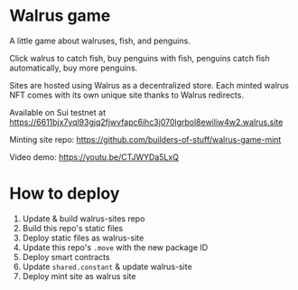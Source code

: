 # Walrus game

A little game about walruses, fish, and penguins.

Click walrus to catch fish, buy penguins with fish, penguins catch fish automatically, buy more penguins.

Sites are hosted using Walrus as a decentralized store. Each minted walrus NFT comes with its own unique site thanks to Walrus redirects.

Available on Sui testnet at https://6611bjx7yql93gjq2fjwvfapc6ihc3j070lgrbol8ewiliw4w2.walrus.site

Minting site repo: https://github.com/builders-of-stuff/walrus-game-mint

Video demo: https://youtu.be/CTJWYDa5LxQ

# How to deploy

1. Update & build walrus-sites repo
2. Build this repo's static files
3. Deploy static files as walrus-site
4. Update this repo's `.move` with the new package ID
5. Deploy smart contracts
6. Update `shared.constant` & update walrus-site
7. Deploy mint site as walrus site
